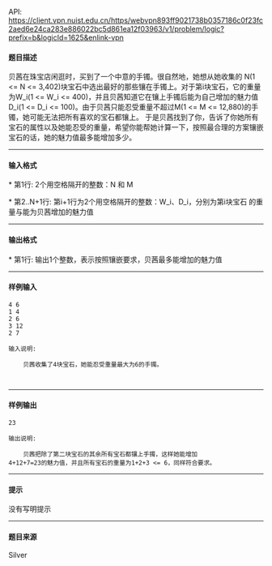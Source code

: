 API: https://client.vpn.nuist.edu.cn/https/webvpn893ff9021738b0357186c0f23fc2aed6e24ca283e886022bc5d861ea12f03963/v1/problem/logic?prefix=b&logicId=1625&enlink-vpn

#### 题目描述

贝茜在珠宝店闲逛时，买到了一个中意的手镯。很自然地，她想从她收集的 N(1 <= N <= 3,402)块宝石中选出最好的那些镶在手镯上。对于第i块宝石，它的重量为W\_i(1 <= W\_i <= 400)，并且贝茜知道它在镶上手镯后能为自己增加的魅力值D\_i(1 <= D\_i <= 100)。由于贝茜只能忍受重量不超过M(1 <= M <= 12,880)的手镯，她可能无法把所有喜欢的宝石都镶上。 于是贝茜找到了你，告诉了你她所有宝石的属性以及她能忍受的重量，希望你能帮她计算一下，按照最合理的方案镶嵌宝石的话，她的魅力值最多能增加多少。

---

#### 输入格式

\* 第1行: 2个用空格隔开的整数：N 和 M

\* 第2..N+1行: 第i+1行为2个用空格隔开的整数：W\_i、D\_i，分别为第i块宝石 的重量与能为贝茜增加的魅力值

---

#### 输出格式

\* 第1行: 输出1个整数，表示按照镶嵌要求，贝茜最多能增加的魅力值

---

#### 样例输入
```
4 6
1 4
2 6
3 12
2 7

输入说明:

    贝茜收集了4块宝石，她能忍受重量最大为6的手镯。



```

---

#### 样例输出
```
23

输出说明:

    贝茜把除了第二块宝石的其余所有宝石都镶上手镯，这样她能增加
4+12+7=23的魅力值，并且所有宝石的重量为1+2+3 <= 6，同样符合要求。

```

---

#### 提示

没有写明提示

---

#### 题目来源

Silver
